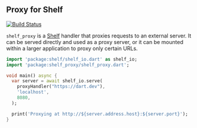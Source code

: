 ## Proxy for Shelf

[![Build Status](https://github.com/dart-lang/shelf/workflows/Dart%20CI/badge.svg)](https://github.com/dart-lang/shelf/actions?query=workflow%3A"Dart+CI"+branch%3Amaster)

`shelf_proxy` is a [Shelf][] handler that proxies requests to an external
server. It can be served directly and used as a proxy server, or it can be
mounted within a larger application to proxy only certain URLs.

[Shelf]: https://pub.dev/packages/shelf

```dart
import 'package:shelf/shelf_io.dart' as shelf_io;
import 'package:shelf_proxy/shelf_proxy.dart';

void main() async {
  var server = await shelf_io.serve(
    proxyHandler("https://dart.dev"),
    'localhost',
    8080,
  );

  print('Proxying at http://${server.address.host}:${server.port}');
}
```
